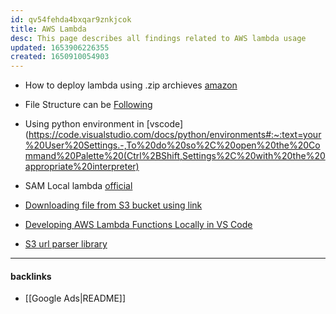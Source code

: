 ```yaml
---
id: qv54fehda4bxqar9znkjcok
title: AWS Lambda
desc: This page describes all findings related to AWS lambda usage
updated: 1653906226355
created: 1650910054903
---
```


- How to deploy lambda using .zip archieves [amazon](https://docs.aws.amazon.com/lambda/latest/dg/python-package.html)

- File Structure can be [Following](https://stackoverflow.com/questions/35340921/aws-lambda-import-module-error-in-python)

- Using python environment in [vscode](https://code.visualstudio.com/docs/python/environments#:~:text=your%20User%20Settings.-,To%20do%20so%2C%20open%20the%20Command%20Palette%20(Ctrl%2BShift,Settings%2C%20with%20the%20appropriate%20interpreter)

- SAM Local lambda [official](https://docs.aws.amazon.com/serverless-application-model/latest/developerguide/sam-cli-command-reference-sam-local-start-lambda.html)


- [Downloading file from S3 bucket using link](https://stackoverflow.com/questions/44120235/how-to-download-a-file-from-s3-using-provided-url)

- [Developing AWS Lambda Functions Locally in VS Code](https://www.youtube.com/watch?v=fEZE3rm8Ma8)

- [S3 url parser library](https://pypi.org/project/s3urls/)


---
#### backlinks
- [[Google Ads|README]]


